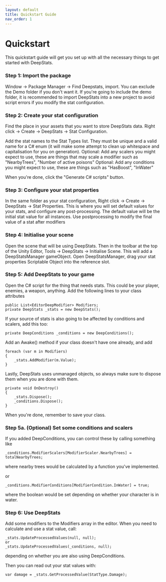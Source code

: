 ```yaml
---
layout: default
title: Quickstart Guide
nav_order: 1
---
```


# Quickstart
This quickstart guide will get you set up with all the necessary things to get started with DeepStats.

### Step 1: Import the package
Window -> Package Manager -> Find Deepstats, import. You can exclude the Demo folder if you don't want it. If you're going to include the demo folder, it is recommended to import DeepStats into a new project to avoid script errors if you modify the stat configuration.

### Step 2: Create your stat configuration
Find the place in your assets that you want to store DeepStats data. Right click -> Create -> DeepStats -> Stat Configuration.

Add the stat names to the Stat Types list. They must be unique and a valid name for a C# enum (it will make some attempt to clean up whitespace and capitalisation for you on generation).
Optional: Add any scalers you might expect to use, these are things that may scale a modifier such as "NearbyTrees", "Number of active poisons"
Optional: Add any conditions you might expect to use, these are things such as "HasBoost", "InWater"

When you're done, click the "Generate C# scripts" button.

### Step 3: Configure your stat properties
In the same folder as your stat configuration, Right click -> Create -> DeepStats -> Stat Properties. This is where you will set default values for your stats, and configure any post-processing.
The default value will be the initial stat value for all instances. Use postprocessing to modify the final value of a stat after modifiers

### Step 4: Initialise your scene
Open the scene that will be using DeepStats. Then in the toolbar at the top of the Unity Editor, Tools -> DeepStats -> Initialise Scene. This will add a DeepStatsManager gameObject.
Open DeepStatsManager, drag your stat properties Scriptable Object into the reference slot.

### Step 5: Add DeepStats to your game
Open the C# script for the thing that needs stats. This could be your player, enemies, a weapon, anything.
Add the following lines to your class attributes
```
public List<EditorDeepModifier> Modifiers;
private DeepStats _stats = new DeepStats();
```

If your source of stats is also going to be affected by conditions and scalers, add this too:
```
private DeepConditions _conditions = new DeepConditions();
```

Add an Awake() method if your class doesn't have one already, and add
```
foreach (var m in Modifiers)
{
	_stats.AddModifier(m.Value);
}
```

Lastly, DeepStats uses unmanaged objects, so always make sure to dispose them when you are done with them.

```
private void OnDestroy()
{
	_stats.Dispose();
	_conditions.Dispose();
}
```

When you're done, remember to save your class.

### Step 5a. (Optional) Set some conditions and scalers
If you added DeepConditions, you can control these by calling something like
```
_conditions.ModifierScalers[ModifierScaler.NearbyTrees] = totalNearbyTrees;
```
where nearby trees would be calculated by a function you've implemented.

or 

```
_conditions.ModifierConditions[ModifierCondition.InWater] = true;
```
where the boolean would be set depending on whether your character is in water.

### Step 6: Use DeepStats
Add some modifiers to the Modifiers array in the editor. When you need to calculate and use a stat value, call:
```
_stats.UpdateProcessedValues(null, null);
or
_stats.UpdateProcessedValues(_conditions, null);
```
depending on whether you are also using DeepConditions.

Then you can read out your stat values with:
```
var damage = _stats.GetProcessedValue(StatType.Damage);
```